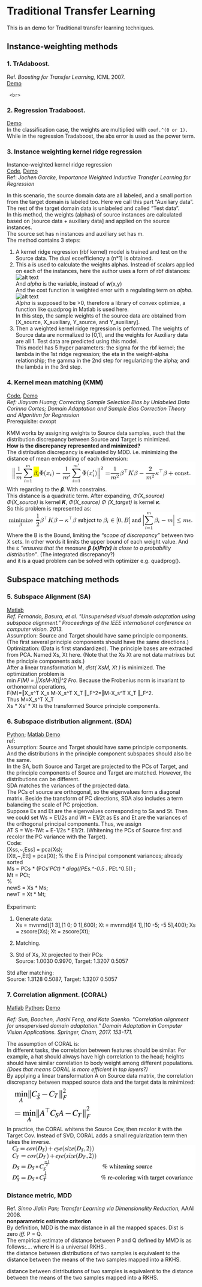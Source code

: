 # Traditional Transfer Learning

  This is an demo for Traditional transfer learning techniques.
## Instance-weighting methods

### 1. TrAdaboost. 
Ref. *Boosting for Transfer Learning,* ICML 2007.<br>
     [Demo](./TrAdbMultiClass.py)<br>
     
     <br>
### 2. Regression Tradaboost. 
   [Demo](./TrAdaBoostRegression.py) <br>
  In the classification case, the weights are multiplied with `coef.^(0 or 1).` <br>
  While in the regression Tradaboost, the abs error is used as the power term. 

### 3. Instance weighting kernel ridge regression
Instance-weighted kernel ridge regression<br>
     [Code](./IW_KRR.py), [Demo](./IWKRR_Demo.py)   
Ref: *Jochen Garcke, Importance Weighted Inductive Transfer Learning for Regression*<br>

In this scenario, the source domain data are all labeled, and a small portion from the target domain is labeled too. Here we call this part “Auxiliary data”. The rest of the target domain data is unlabeled and called “Test data”.<br>
In this method, the weights (alphas) of source instances are calculated based on \[source data + auxiliary data] and applied on the source instances. <br>
The source set has n instances and auxiliary set has m. <br>
The method contains 3 steps:<br>
1)	A kernel ridge regression (rbf kernel) model is trained and test on the Source data. The dual ecoefficiency a (n*1) is obtained. <br>
2)	This a is used to calculate the weights alphas. Instead of scalars applied on each of the instances, here the author uses a form of rbf distances: <br>
 ![alt text](https://github.com/Ribosome25/Traditional_Transfer_Learning/blob/master/imgs/kRR_fig1.png)<br>
And *alpha* is the variable, instead of ***w***(x,y)<br>
And the cost function is weighted error with a regulating term on *alpha*. <br>
 ![alt text](https://github.com/Ribosome25/Traditional_Transfer_Learning/blob/master/imgs/kRR_fig2.png)<br>
*Alpha* is supposed to be >0, therefore a library of convex optimize, a function like quadprog in Matlab is used here. <br>
In this step, the sample weights of the source data are obtained from \[X_source, X_auxiliary, Y_source, and Y_auxiliary]. <br>
3)	Then a weighted kernel ridge regression is performed. The weights of Source data are normalized to \[0,1], and the weights for Auxiliary data are all 1. Test data are predicted using this model.  <br>
This model has 5 hyper parameters: the sigma for the rbf kernel; the lambda in the 1st ridge regression; the eta in the weight-alpha relationship; the gamma in the 2nd step for regularizing the alpha; and the lambda in the 3rd step.<br>

### 4. Kernel mean matching (KMM)
   [Code](./KMM.py), [Demo](./Kmm_Demo.py)   <br>
*Ref: Jiayuan Huang; Correcting Sample Selection Bias by Unlabeled Data <br>
Corinna Cortes; Domain Adaptation and Sample Bias Correction Theory and Algorithm for Regression<br>*
Prerequisite: cvxopt<br>

KMM works by assigning weights to Source data samples, such that the distribution discrepancy between Source and Target is minimized. <br>
<b> How is the discrepancy represented and minimized?</b><br>
The distribution discrepancy is evaluated by MDD. i.e. minimizing the distance of mean embedding of each dimension:<br>
 ![alt text](./imgs/kmm_fig1.png)<br>
With regarding to the ***β***. With constrains. <br>
This distance is a quadratic term. After expanding, *Φ(X_source) Φ(X_source)* is kernel ***K***,  *Φ(X_source) Φ (X_target)* is kernel ***κ***. <br>
So this problem is represented as:<br>
 ![alt text](./imgs/kmm_fig2.png)<br>
Where the B is the Bound, limiting the *“scope of discrepancy”* between two X sets. In other words it limits the upper bound of each weight value. And the ε *“ensures that the measure ***β (x)Pr(x)*** is close to a probability distribution”*. (The integrated discrepancy?)<br>
and it is a quad problem can be solved with optimizer e.g. quadprog(). <br>


## Subspace matching methods
### 5. Subspace Alignment (SA)
[Matlab](./SA.m)<br>
*Ref. Fernando, Basura, et al. "Unsupervised visual domain adaptation using subspace alignment." Proceedings of the IEEE international conference on computer vision. 2013.* <br>
Assumption: Source and Target should have same principle components. (The first several principle components should have the same directions.)<br>
Optimization: (Data is first standardized). The principle bases are extracted from PCA. Named Xs, Xt here. (Note that the Xs Xt are not data matrixes but the principle components axis.) <br>
After a linear transformation M, *dist( XsM, Xt )* is minimized. The optimization problem is <br>
min *F(M) = ||XsM-Xt||^2 Fro*.
Because the Frobenius norm is invariant to orthonormal operations, <br>
F(M)=‖X_s^T X_s M-X_s^T X_T ‖_F^2=‖M-X_s^T X_T ‖_F^2.<br>
Thus M=X_s^T X_T <br>
Xs  * Xs’ * Xt is the transformed Source principle components. <br>

### 6. Subspace distribution alignment. (SDA)
[Python](./SDA.py); [Matlab Demo](./SDA_demo.m)<br>
ref:<br>
Assumption: Source and Target should have same principle components. And the distributions in the principle component subspaces should also be the same. <br>
In the SA, both Source and Target are projected to the PCs of Target, and the principle components of Source and Target are matched. However, the distributions can be different. <br>
SDA matches the variances of the projected data. <br>
The PCs of source are orthogonal, so the eigenvalues form a diagonal matrix. Beside the transform of PC directions, SDA also includes a term balancing the scale of PC projection. <br>
Suppose Es and Et are the eigenvalues corresponding to Ss and St. Then we could set Ws = E1/2s and Wt = E1/2t as Es and Et are the variances of the orthogonal principal components. Thus, we assign <br>
AT S = Ws-1Wt = E-1/2s * E1/2t. (Whitening the PCs of Source first and recolor the PC variance with the Target).<br>
Code:<br>
[Xss,~,Ess] = pca(Xs);<br>
[Xtt,~,Ett] = pca(Xt); % the E is Principal component variances; already sorted<br>
Ms = PCs * (PCs'*PCt) * diag((PEs.^-0.5 .* PEt.^0.5)) ;<br>
Mt = PCt;<br>
%<br>
newS = Xs * Ms;<br>
newT = Xt * Mt;<br>
<br>
Experiment:<br>
1)	Generate data:<br>
Xs = mvnrnd([1 3],[1 0; 0 1],600);
Xt = mvnrnd([4 1],[10 -5; -5 5],400);
Xs = zscore(Xs);
Xt = zscore(Xt);

2)	Matching.

3)	Std of Xs, Xt projected to their PCs: <br>
Source: 1.0030    0.9970, Target: 1.3207    0.5057

Std after matching: <br>
Source: 1.3128    0.5087, Target: 1.3207    0.5057

### 7. Correlation alignment. (CORAL)
[Matlab](./Coral.m) [Python](./CORAL.py); [Demo](./CORAL_demo.py) <br>

*Ref: Sun, Baochen, Jiashi Feng, and Kate Saenko. "Correlation alignment for unsupervised domain adaptation." Domain Adaptation in Computer Vision Applications. Springer, Cham, 2017. 153-171.*<br>

  The assumption of CORAL is:<br>
In different tasks, the correlation between features should be similar. For example, a hat should always have high correlation to the head; heights should have similar correlation to body weight among different populations.<br>
  *(Does that means CORAL is more efficient in top layers?)*<br>
  By applying a linear transformation A on Source data matrix, the correlation discrepancy between mapped source data and the target data is minimized:<br> 
  ![alt text](./imgs/coral1.png)<br>
In practice, the CORAL whitens the Source Cov, then recolor it with the Target Cov. Instead of SVD, CORAL adds a small regularization term then takes the inverse.<br>
  ![alt text](./imgs/coral2.png)<br>

  
### Distance metric, MDD
Ref. *Sinno Jialin Pan; Transfer Learning via Dimensionality Reduction,* AAAI 2008.<br>
**nonparametric estimate criterion**<br>
By definition, MDD is the max distance in all the mapped spaces. Dist is zero *iff.* P = Q. <br>
The empirical estimate of distance between P and Q defined by MMD is as follows:.... where H is a universal RKHS .<br>
the distance between distributions of two samples is equivalent to the distance between the means of the two samples mapped into a RKHS.

 distance between distributions of two samples is equivalent to the distance between the means of the two samples mapped into a RKHS.
